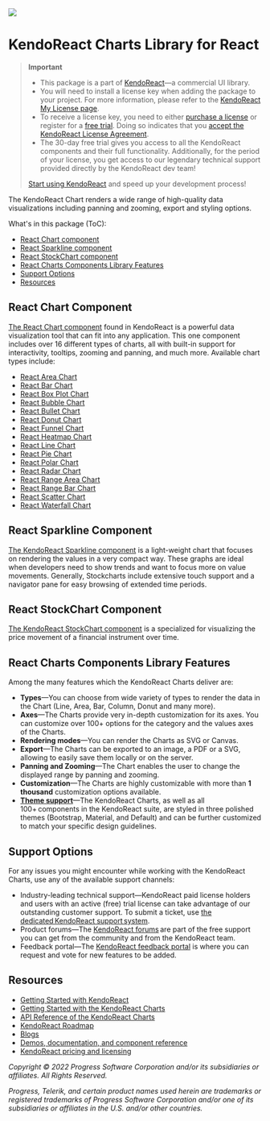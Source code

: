 <a href="https://www.telerik.com/kendo-react-ui/?utm_medium=referral&utm_source=npm&utm_campaign=kendo-ui-react-trial-npm-charts&utm_content=banner" target="_blank">
<img src="https://www.telerik.com/kendo-react-ui/npm-banner.svg">
</a>

# KendoReact Charts Library for React

> **Important**
> * This package is а part of [KendoReact](https://www.telerik.com/kendo-react-ui/?utm_medium=referral&utm_source=npm&utm_campaign=kendo-ui-react-trial-npm-charts)&mdash;a commercial UI library.
> * You will need to install a license key when adding the package to your project. For more information, please refer to the [KendoReact My License page](https://www.telerik.com/kendo-react-ui/my-license/?utm_medium=referral&utm_source=npm&utm_campaign=kendo-ui-react-trial-npm-charts).
> * To receive a license key, you need to either [purchase a license](https://www.telerik.com/kendo-react-ui/pricing/?utm_medium=referral&utm_source=npm&utm_campaign=kendo-ui-react-trial-npm-charts) or register for a [free trial](https://www.telerik.com/download-login-v2-kendo-react-ui?utm_medium=referral&utm_source=npm&utm_campaign=kendo-ui-react-trial-npm-charts). Doing so indicates that you [accept the KendoReact License Agreement](https://www.telerik.com/purchase/license-agreement/progress-kendoreact?utm_medium=referral&utm_source=npm&utm_campaign=kendo-ui-react-trial-npm-charts).
> * The 30-day free trial gives you access to all the KendoReact components and their full functionality. Additionally, for the period of your license, you get access to our legendary technical support provided directly by the KendoReact dev team!
>
> [Start using KendoReact](https://www.telerik.com/download-login-v2-kendo-react-ui?utm_medium=referral&utm_source=npm&utm_campaign=kendo-ui-react-trial-npm-charts) and speed up your development process!

The KendoReact Chart renders a wide range of high-quality data visualizations including panning and zooming, export and styling options.

What's in this package (ToC):

* [React Chart component](#react-chart-component)
* [React Sparkline component](#react-sparkline-component)
* [React StockChart component](#react-stockchart-component)
* [React Charts Components Library Features](#react-charts-library-shared-features)
* [Support Options](#support-options)
* [Resources](#resources)
## React Chart Component

[The React Chart component](https://www.telerik.com/kendo-react-ui/components/charts/chart/?utm_medium=referral&utm_source=npm&utm_campaign=kendo-ui-react-trial-npm-charts) found in KendoReact is a powerful data visualization tool that can fit into any application. This one component includes over 16 different types of charts, all with built-in support for interactivity, tooltips, zooming and panning, and much more. Available chart types include:

* [React Area Chart](https://www.telerik.com/kendo-react-ui/components/charts/series-types/area/?utm_medium=referral&utm_source=npm&utm_campaign=kendo-ui-react-trial-npm-charts)
* [React Bar Chart](https://www.telerik.com/kendo-react-ui/components/charts/series-types/bar/?utm_medium=referral&utm_source=npm&utm_campaign=kendo-ui-react-trial-npm-charts)
* [React Box Plot Chart](https://www.telerik.com/kendo-react-ui/components/charts/series-types/box-plot/?utm_medium=referral&utm_source=npm&utm_campaign=kendo-ui-react-trial-npm-charts)
* [React Bubble Chart](https://www.telerik.com/kendo-react-ui/components/charts/series-types/bubble/?utm_medium=referral&utm_source=npm&utm_campaign=kendo-ui-react-trial-npm-charts)
* [React Bullet Chart](https://www.telerik.com/kendo-react-ui/components/charts/series-types/bullet/?utm_medium=referral&utm_source=npm&utm_campaign=kendo-ui-react-trial-npm-charts)
* [React Donut Chart](https://www.telerik.com/kendo-react-ui/components/charts/series-types/donut/?utm_medium=referral&utm_source=npm&utm_campaign=kendo-ui-react-trial-npm-charts)
* [React Funnel Chart](https://www.telerik.com/kendo-react-ui/components/charts/series-types/funnel/?utm_medium=referral&utm_source=npm&utm_campaign=kendo-ui-react-trial-npm-charts)
* [React Heatmap Chart](https://www.telerik.com/kendo-react-ui/components/charts/series-types/heatmap/?utm_medium=referral&utm_source=npm&utm_campaign=kendo-ui-react-trial-npm-charts)
* [React Line Chart](https://www.telerik.com/kendo-react-ui/components/charts/series-types/line/?utm_medium=referral&utm_source=npm&utm_campaign=kendo-ui-react-trial-npm-charts)
* [React Pie Chart](https://www.telerik.com/kendo-react-ui/components/charts/series-types/pie/?utm_medium=referral&utm_source=npm&utm_campaign=kendo-ui-react-trial-npm-charts)
* [React Polar Chart](https://www.telerik.com/kendo-react-ui/components/charts/series-types/polar/?utm_medium=referral&utm_source=npm&utm_campaign=kendo-ui-react-trial-npm-charts)
* [React Radar Chart](https://www.telerik.com/kendo-react-ui/components/charts/series-types/radar/?utm_medium=referral&utm_source=npm&utm_campaign=kendo-ui-react-trial-npm-charts)
* [React Range Area Chart](https://www.telerik.com/kendo-react-ui/components/charts/series-types/range-area/?utm_medium=referral&utm_source=npm&utm_campaign=kendo-ui-react-trial-npm-charts)
* [React Range Bar Chart](https://www.telerik.com/kendo-react-ui/components/charts/series-types/range-bar/?utm_medium=referral&utm_source=npm&utm_campaign=kendo-ui-react-trial-npm-charts)
* [React Scatter Chart](https://www.telerik.com/kendo-react-ui/components/charts/series-types/scatter/?utm_medium=referral&utm_source=npm&utm_campaign=kendo-ui-react-trial-npm-charts)
* [React Waterfall Chart](https://www.telerik.com/kendo-react-ui/components/charts/series-types/waterfall/?utm_medium=referral&utm_source=npm&utm_campaign=kendo-ui-react-trial-npm-charts)

## React Sparkline Component

[The KendoReact Sparkline component](https://www.telerik.com/kendo-react-ui/components/charts/sparkline/?utm_medium=referral&utm_source=npm&utm_campaign=kendo-ui-react-trial-npm-charts) is a light-weight chart that focuses on rendering the values in a very compact way. These graphs are ideal when developers need to show trends and want to focus more on value movements. Generally, Stockcharts include extensive touch support and a navigator pane for easy browsing of extended time periods.

## React StockChart Component

[The KendoReact StockChart component](https://www.telerik.com/kendo-react-ui/components/charts/stockchart/?utm_medium=referral&utm_source=npm&utm_campaign=kendo-ui-react-trial-npm-charts) is a specialized for visualizing the price movement of a financial instrument over time.

## React Charts Components Library Features

Among the many features which the KendoReact Charts deliver are:

* **Types**&mdash;You can choose from wide variety of types to render the data in the Chart (Line, Area, Bar, Column, Donut and many more).
* **Axes**&mdash;The Charts provide very in-depth customization for its axes. You can customize over 100+ options for the category and the values axes of the Charts.
* **Rendering modes**&mdash;You can render the Charts as SVG or Canvas.
* **Export**&mdash;The Charts can be exported to an image, a PDF or a SVG, allowing to easily save them locally or on the server.
* **Panning and Zooming**&mdash;The Chart enables the user to change the displayed range by panning and zooming.
* **Customization**&mdash;The Charts are highly customizable with more than **1 thousand** customization options available.
* [**Theme support**](https://www.telerik.com/kendo-react-ui/components/styling/?utm_medium=referral&utm_source=npm&utm_campaign=kendo-ui-react-trial-npm-charts)&mdash;The KendoReact Charts, as well as all 100+ components in the KendoReact suite, are styled in three polished themes (Bootstrap, Material, and Default) and can be further customized to match your specific design guidelines.

## Support Options

For any issues you might encounter while working with the KendoReact Charts, use any of the available support channels:

* Industry-leading technical support&mdash;KendoReact paid license holders and users with an active (free) trial license can take advantage of our outstanding customer support. To submit a ticket, use [the dedicated KendoReact support system](https://www.telerik.com/account/support-tickets?utm_medium=referral&utm_source=npm&utm_campaign=kendo-ui-react-trial-npm-charts).
* Product forums&mdash;The [KendoReact forums](https://www.telerik.com/forums/kendo-ui-react?utm_medium=referral&utm_source=npm&utm_campaign=kendo-ui-react-trial-npm-charts) are part of the free support you can get from the community and from the KendoReact team.
* Feedback portal&mdash;The [KendoReact feedback portal](https://feedback.telerik.com/kendo-react-ui?utm_medium=referral&utm_source=npm&utm_campaign=kendo-ui-react-trial-npm-charts) is where you can request and vote for new features to be added.

## Resources

* [Getting Started with KendoReact](https://www.telerik.com/kendo-react-ui/getting-started/?utm_medium=referral&utm_source=npm&utm_campaign=kendo-ui-react-trial-npm-charts)
* [Getting Started with the KendoReact Charts](https://www.telerik.com/kendo-react-ui/components/charts/?utm_medium=referral&utm_source=npm&utm_campaign=kendo-ui-react-trial-npm-charts)
* [API Reference of the KendoReact Charts](https://www.telerik.com/kendo-react-ui/components/charts/api/?utm_medium=referral&utm_source=npm&utm_campaign=kendo-ui-react-trial-npm-charts)
* [KendoReact Roadmap](https://www.telerik.com/support/whats-new/kendo-react-ui/roadmap/?utm_medium=referral&utm_source=npm&utm_campaign=kendo-ui-react-trial-npm-charts)
* [Blogs](https://www.telerik.com/blogs/tag/kendoreact?utm_medium=referral&utm_source=npm&utm_campaign=kendo-ui-react-trial-npm-charts)
* [Demos, documentation, and component reference](https://www.telerik.com/kendo-react-ui/components/?utm_medium=referral&utm_source=npm&utm_campaign=kendo-ui-react-trial-npm-charts)
* [KendoReact pricing and licensing](https://www.telerik.com/kendo-react-ui/pricing/?utm_medium=referral&utm_source=npm&utm_campaign=kendo-ui-react-trial-npm-charts)

*Copyright © 2022 Progress Software Corporation and/or its subsidiaries or affiliates. All Rights Reserved.*

*Progress, Telerik, and certain product names used herein are trademarks or registered trademarks of Progress Software Corporation and/or one of its subsidiaries or affiliates in the U.S. and/or other countries.*
